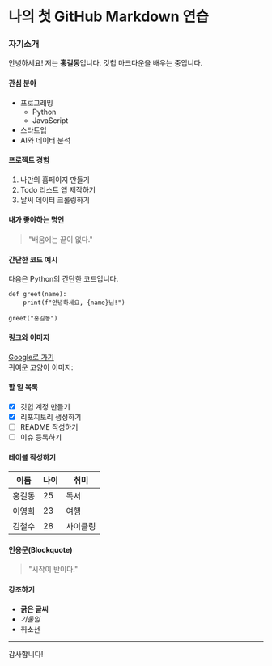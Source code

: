 # 나의 첫 GitHub Markdown 연습

### 자기소개

안녕하세요! 저는 **홍길동**입니다. 깃헙 마크다운을 배우는 중입니다.

#### 관심 분야
- 프로그래밍
  - Python
  - JavaScript
- 스타트업
- AI와 데이터 분석

#### 프로젝트 경험
1. 나만의 홈페이지 만들기
2. Todo 리스트 앱 제작하기
3. 날씨 데이터 크롤링하기

#### 내가 좋아하는 명언
> "배움에는 끝이 없다."

#### 간단한 코드 예시
다음은 Python의 간단한 코드입니다.
```
def greet(name):
    print(f"안녕하세요, {name}님!")

greet("홍길동")
```
#### 링크와 이미지
[Google로 가기](https://www.google.co.kr/?hl=ko)  
귀여운 고양이 이미지:

#### 할 일 목록
- [x] 깃헙 계정 만들기
- [x] 리포지토리 생성하기
- [ ] README 작성하기
- [ ] 이슈 등록하기

#### 테이블 작성하기
|이름|나이|취미|
|------|---|---|
|홍길동|25|독서|
|이영희|23|여행|
|김철수|28|사이클링|

#### 인용문(Blockquote)
> "시작이 반이다."

#### 강조하기
- **굵은 글씨**
- *기울임*
- ~~취소선~~

---
감사합니다!
